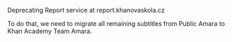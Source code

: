 Deprecating Report service at report.khanovaskola.cz

To do that, we need to migrate all remaining subtitles from Public Amara
to Khan Academy Team Amara.
